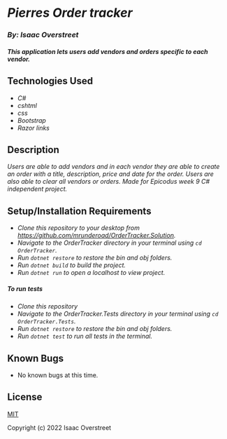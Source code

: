 # _Pierres Order tracker_

### _By: Isaac Overstreet_

#### _This application lets users add vendors and orders specific to each vendor._

## Technologies Used

* _C#_
* _cshtml_
* _css_
* _Bootstrap_
* _Razor links_

## Description

_Users are able to add vendors and in each vendor they are able to create an order with a title, description, price and date for the order. Users are also able to clear all vendors or orders. Made for Epicodus week 9 C# independent project._

## Setup/Installation Requirements

* _Clone this repository to your desktop from https://github.com/mrunderoad/OrderTracker.Solution._
* _Navigate to the OrderTracker directory in your terminal using `cd OrderTracker`._
* _Run `dotnet restore` to restore the bin and obj folders._
* _Run `dotnet build` to build the project._
* _Run `dotnet run` to open a localhost to view project._

##### To run tests

* _Clone this repository_
* _Navigate to the OrderTracker.Tests directory in your terminal using `cd OrderTracker.Tests`._
* _Run `dotnet restore` to restore the bin and obj folders._
* _Run `dotnet test` to run all tests in the terminal._

## Known Bugs

* No known bugs at this time.

## License

[MIT](https://opensource.org/licenses/MIT)

Copyright (c) 2022  Isaac Overstreet